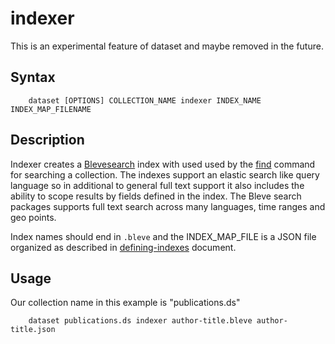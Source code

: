 
# indexer

This is an experimental feature of dataset and maybe removed in the future.

## Syntax

```
    dataset [OPTIONS] COLLECTION_NAME indexer INDEX_NAME INDEX_MAP_FILENAME
```

## Description

Indexer creates a [Blevesearch](https://blevesearch.com) index with used used by the [find](find.html)
command for searching a collection. The indexes support an elastic search like query language so
in additional to general full text support it also includes the ability to scope results by fields
defined in the index. The Bleve search packages supports full text search across many languages,
time ranges and geo points.

Index names should end in `.bleve` and the INDEX_MAP_FILE is a JSON file organized as described in
[defining-indexes](../defining-indexes.html) document.

## Usage

Our collection name in this example is "publications.ds"

```
    dataset publications.ds indexer author-title.bleve author-title.json
```

